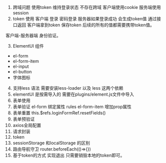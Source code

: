 1. 跨域问题 使用token 维持登录状态
不存在跨域 客户端使用cookie 服务端使用session
2. token 使用
客户端  登录 密码登录
服务器如果登录成功 会生成token值  通过接口返回
客户端拿到token 保存token
后续的所有的值都需要携带token值。

客户端-服务器端 身份验证。

3. ElementUI 组件  
- el-form
- el-form-item
- el-input
- el-button
- 字体图标

4. 支持less 语法
需要安装less-loader 以及 less 这两个依赖
5. elementUI 是按需导入的
需要在plugins/element.js文件中导入
6. 表单使用
7. 表单验证
el-form 绑定属性  rules
el-form-item 增加prop属性
8. 表单重置  this.$refs.loginFormRef.resetFields()
9. 表单预验证
10. axios全局配置
11. 请求封装
12. token 
13. sessionStorage 和localStorage 的区别
14. 路由导航守卫  router.beforeEach(()=>{})
15. 基于token的方式 实现退出 只需要销毁本地的token即可。